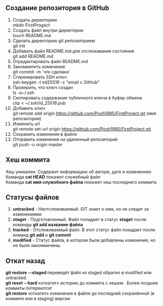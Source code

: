 ## **Создание репозитория в GitHub**
1. Создать директорию  
mkdir FirstProgect  
2. Создать файл внутри директории  
touch README.md  
3. Сделать директорию git репозиторием  
git init  
4. Добавить файл README.md для отслеживания состояния  
git add README.md  
5. Отредактировать файл README.md  
6. Закоммитить изменения  
git commit -m 'что сделано'  
7. Сгеренировать SSH ключ  
ssh-keygen -t ed25519 -c "email c GitHub"  
8. Проверить, что ключ создан  
ls -a~/.ssh  
9. Скопировать содержание публичного ключа в буфер обмена  
clip < ~/.ssh/id_25519.pub  
10. Добавить ключ  
git remote add origin https://github.com/Pooh1985/FirstProject.git (имя репозитория)  
11. Изменить url  
git remote set-url origin https://github.com/Pooh1985/FirstProject.git  
12. Сохранить изменения в файле  
13. Отправить изменения на удаленный репозиторий  
git push -u origin master  

## **Хеш коммита**  
Хеш уникален. Содержит информацию об авторе, дате и изменениях  
Команда **cat HEAD** покажет служебный файл  
Команда **cat имя служебного файла** покажет хеш последнего коммита  

## **Cтатусы файлов**  
1. **untracked** - Неотслеживаемый. GIT знает о нем, но не следит за изменениями  
2. **staget** - Подготовленный. Файл попадает в статус **staget** после команды **git add название файла**  
3. **tracked** - Отслеживаемый файл. В этот статус файл покадает после команд **git add** и **git commit** 
4. **modified** - Статус файла, в котором были добавлены изменения, но не были закоммичены.  

## **Откат назад**  
**git restore --staged <file>** переведёт файл из staged обратно в modified или untracked.  
**git reset --hard <commit hash>** «откатит» историю до коммита с хешем <hash>. Более поздние коммиты потеряются!  
**git restore <file>** «откатит» изменения в файле до последней сохранённой (в коммите или в staging) версии
